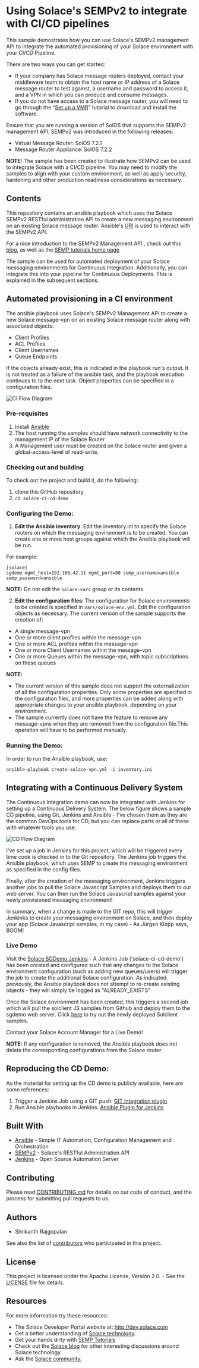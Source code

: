 # Using Solace's SEMPv2 to integrate with CI/CD pipelines

This sample demostrates how you can use Solace's SEMPv2 management API to integrate the automated provisioning of your Solace environment with your CI/CD Pipeline. 

There are two ways you can get started:

- If your company has Solace message routers deployed, contact your middleware team to obtain the host name or IP address of a Solace message router to test against, a username and password to access it, and a VPN in which you can produce and consume messages.
- If you do not have access to a Solace message router, you will need to go through the “[Set up a VMR](http://docs.solace.com/Solace-VMR-Set-Up/Setting-Up-VMRs.htm)” tutorial to download and install the software.

Ensure that you are running a version of SolOS that supports the SEMPv2 management API. SEMPv2 was introduced in the following releases:
- Virtual Message Router: SolOS 7.2.1
- Message Router Appliance: SolOS 7.2.2

__NOTE:__ The sample has been created to illustrate how SEMPv2 can be used to integrate Solace with a CI/CD pipeline. You may need to modify the samples to align with your custom environment, as well as apply security, hardening and other production readiness considerations as necessary.

## Contents

This repository contains an ansible playbook which uses the Solace SEMPv2 RESTful administration API to create a new messaging environment on an existing Solace message router. Ansible's [URI](http://docs.ansible.com/ansible/latest/uri_module.html) is used to interact with the SEMPv2 API. 

For a nice introduction to the SEMPv2 Management API , check out this [blog](https://solace.com/blog/products-tech/introducing-semp-v2-solace-message-routers-configuration-reinvented), as well as the [SEMP tutorials home page](http://dev.solace.com/get-started/semp-tutorials/)

The sample can be used for automated deployment of your Solace messaging environments for Continuous Integration. Additionally, you can integrate this into your pipeline for Continuous Deployments. This is explained in the subsequent sections.

## Automated provisioning in a CI environment

The ansible playbook uses Solace's SEMPv2 Management API to create a new Solace message-vpn on an existing Solace message router along with associated objects:

- Client Profiles
- ACL Profiles
- Client Usernames
- Queue Endpoints

If the objects already exist, this is indicated in the playbook run's output. It is not treated as a failure of the ansible task, and the playbook execution continues to to the next task. Object properties can be specified in a configuration files.

![CI Flow Diagram](https://github.com/srajgopalan/solace-ci-cd-demo/blob/master/images/CI.jpg "Continuous Integration using Anisble and SEMPv2")

### Pre-requisites

1. Install [Ansible](https://www.ansible.com)
2. The host running the samples should have network connectivity to the management IP of the Solace Router
3. A Management user must be created on the Solace router and given a global-access-level of read-write.

### Checking out and building

To check out the project and build it, do the following:

  1. clone this GitHub repository
  2. `cd solace-ci-cd-demo`
 
### Configuring the Demo:

1. __Edit the Ansible inventory__: Edit the inventory.ini to specify the Solace routers on which the messaging environment is to be created. You can create one or more host groups against which the Ansible playbook will be run. 

For example:

```
[solace]
sgdemo mgmt_host=192.168.42.11 mgmt_port=80 semp_username=ansible semp_password=ansible
```

__NOTE:__ Do not edit the `solace-vars` group or its contents

2. __Edit the configuration files__: The configuration for Solace environments to be created is specified in `vars/solace-env.yml`. Edit the configuration objects as necessary. The current version of the sample supports the creation of:

- A single message-vpn
- One or more client profiles within the message-vpn
- One or more ACL profiles within the message-vpn
- One or more Client Usernames within the message-vpn
- One or more Queues within the message-vpn, with topic subscriptions on these queues

__NOTE:__ 

- The current version of this sample does not support the externalization of all the configuration properties. Only some properties are specified in the configuration files, and more properties can be added along with appropriate changes to your ansible playbook, depending on your environment.
- The sample currently does not have the feature to remove any message-vpns when they are removed from the configuration file.This operation will have to be performed manually.

### Running the Demo:

In order to run the Ansible playbook, use:

`ansible-playbook create-solace-vpn.yml -i inventory.ini `

## Integrating with a Continuous Delivery System

The Continuous Integration demo can now be integrated with Jenkins for setting up a Continuous Delivery System. The below figure shows a sample CD pipeline, using Git, Jenkins and Ansible - I've chosen them as they are the common DevOps tools for CD, but you can replace parts or all of these with whatever tools you use. 

![CD Flow Diagram](https://github.com/srajgopalan/solace-ci-cd-demo/blob/master/images/CD.jpg "Continuous Delivery using Git, Jenkins, Anisble and SEMPv2")

I've set up a job in Jenkins for this project, which will be triggered every time code is checked in to the Git repository. The Jenkins job triggers the Ansible playbook, which uses SEMP to create the messaging environment as specified in the config files.

Finally, after the creation of the messaging environment, Jenkins triggers another jobs to pull the Solace Javascript Samples and deploys them to our web server. You can then run the Solace Javascript samples against your newly provisioned messaging environment! 

In summary, when a change is made to the GIT repo, this will trigger Jenkinks to create your messaging environment on Solace, and then deploy your app (Solace Javascript samples, in my case) - As Jürgen Klopp says, BOOM!

### Live Demo

Visit the [Solace SGDemo Jenkins](http://sgdemo.solace.com/jenkins/job/solace-ci-cd-demo/) - A Jenkins Job ('solace-ci-cd-demo') has been created and configured such that any changes to the Solace environment configuration (such as adding new queues/users) will trigger the job to create the additional Solace configuration. As indicated previously, the Ansible playbook does not attempt to re-create existing objects - they will simply be logged as "ALREADY_EXISTS"

Once the Solace environment has been created, this triggers a second job which will pull the solclient JS samples from Github and deploy them to the sgdemo web server. Click [here](http://sgdemo.solace.com/solclientjs-7.2.1) to try out the newly deployed Solclient samples.

Contact your Solace Account Manager for a Live Demo!

__NOTE:__ If any configuration is removed, the Ansible playbook does not delete the corresponding configurations from the Solace router

## Reproducing the CD Demo:

As the material for setting up the CD demo is publicly available, here are some references:

1. Trigger a Jenkins Job using a GIT push: [GIT Integration plugin](https://wiki.jenkins.io/display/JENKINS/GitHub+Integration+Plugin)
2. Run Ansible playbooks in Jenkins: [Ansible Plugin for Jenkins](https://wiki.jenkins.io/display/JENKINS/Ansible+Plugin)

## Built With

- [Ansible](https://www.ansible.com) - Simple IT Automation, Configuration Management and Orchestration
- [SEMPv2](https://docs.solace.com/SEMP/SEMP-Home.htm) - Solace's RESTful Administration API 
- [Jenkins](https://jenkins.io/) - Open Source Automation Server

## Contributing

Please read [CONTRIBUTING.md](CONTRIBUTING.md) for details on our code of conduct, and the process for submitting pull requests to us.

## Authors

- Shrikanth Rajgopalan

See also the list of [contributors](https://github.com/srajgopalan/solace-ci-cd-demo/contributors) who participated in this project.

## License

This project is licensed under the Apache License, Version 2.0. - See the [LICENSE](LICENSE) file for details.

## Resources

For more information try these resources:

- The Solace Developer Portal website at: http://dev.solace.com
- Get a better understanding of [Solace technology](http://dev.solace.com/tech/).
- Get your hands dirty with [SEMP Tutorials](http://dev.solace.com/get-started/semp-tutorials/)
- Check out the [Solace blog](http://dev.solace.com/blog/) for other interesting discussions around Solace technology
- Ask the [Solace community.](http://dev.solace.com/community/)
